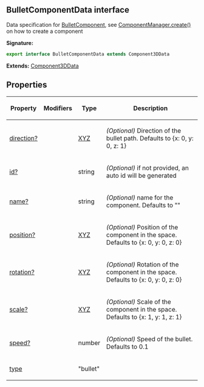 
## BulletComponentData interface

Data specification for [BulletComponent](/reference/bulletcomponent.md)<!-- -->, see [ComponentManager.create()](/reference/componentmanager/create.md) on how to create a component

**Signature:**

```typescript
export interface BulletComponentData extends Component3DData 
```
**Extends:** [Component3DData](/reference/component3ddata.md)

## Properties

<table><thead><tr><th>

Property


</th><th>

Modifiers


</th><th>

Type


</th><th>

Description


</th></tr></thead>
<tbody><tr><td>

[direction?](/reference/bulletcomponentdata/direction.md)


</td><td>


</td><td>

[XYZ](/reference/xyz.md)


</td><td>

_(Optional)_ Direction of the bullet path. Defaults to {<!-- -->x: 0, y: 0, z: 1<!-- -->}


</td></tr>
<tr><td>

[id?](/reference/bulletcomponentdata/id.md)


</td><td>


</td><td>

string


</td><td>

_(Optional)_ if not provided, an auto id will be generated


</td></tr>
<tr><td>

[name?](/reference/bulletcomponentdata/name.md)


</td><td>


</td><td>

string


</td><td>

_(Optional)_ name for the component. Defaults to ""


</td></tr>
<tr><td>

[position?](/reference/bulletcomponentdata/position.md)


</td><td>


</td><td>

[XYZ](/reference/xyz.md)


</td><td>

_(Optional)_ Position of the component in the space. Defaults to {<!-- -->x: 0, y: 0, z: 0<!-- -->}


</td></tr>
<tr><td>

[rotation?](/reference/bulletcomponentdata/rotation.md)


</td><td>


</td><td>

[XYZ](/reference/xyz.md)


</td><td>

_(Optional)_ Rotation of the component in the space. Defaults to {<!-- -->x: 0, y: 0, z: 0<!-- -->}


</td></tr>
<tr><td>

[scale?](/reference/bulletcomponentdata/scale.md)


</td><td>


</td><td>

[XYZ](/reference/xyz.md)


</td><td>

_(Optional)_ Scale of the component in the space. Defaults to {<!-- -->x: 1, y: 1, z: 1<!-- -->}


</td></tr>
<tr><td>

[speed?](/reference/bulletcomponentdata/speed.md)


</td><td>


</td><td>

number


</td><td>

_(Optional)_ Speed of the bullet. Defaults to 0.1


</td></tr>
<tr><td>

[type](/reference/bulletcomponentdata/type.md)


</td><td>


</td><td>

"bullet"


</td><td>


</td></tr>
</tbody></table>
